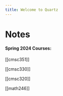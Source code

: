 ```yaml
---
title: Welcome to Quartz
---
```


# Notes

#### Spring 2024 Courses:

[[cmsc351]]

[[cmsc330]]

[[cmsc320]]

[[math246]]

